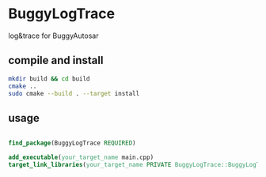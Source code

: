 # BuggyLogTrace
log&amp;trace for BuggyAutosar


## compile and install

```bash
mkdir build && cd build
cmake ..
sudo cmake --build . --target install
```

## usage

```cmake

find_package(BuggyLogTrace REQUIRED)

add_executable(your_target_name main.cpp)
target_link_libraries(your_target_name PRIVATE BuggyLogTrace::BuggyLogTrace)


```